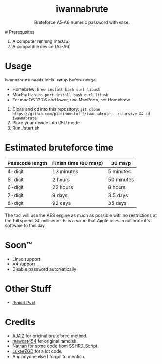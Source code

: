 <h1 align="center">iwannabrute</h1>
<p align="center">
Bruteforce A5-A6 numeric password with ease.
</p>
# Prerequsites

1. A computer running macOS.
2. A compatible device (A5-A6)

# Usage
iwannabrute needs initial setup before usage.
 - Homebrew: `brew install bash curl libusb`
 - MacPorts: `sudo port install bash curl libusb`
 - For macOS 12.7.6 and lower, use MacPorts, not Homebrew.
 
1. Clone and cd into this repository: `git clone https://github.com/platinumstufff/iwannabrute --recursive && cd iwannabrute`
2. Place your device into DFU mode
3. Run ./start.sh

# Estimated bruteforce time

| Passcode length | Finish time (80 ms/p) | 30 ms/p |
| ------------ | ------------ | ------------ |
4-digit |13 minutes |5 minutes
5-digit |2 hours |50 minutes
6-digit |22 hours |8 hours
7-digit |9 days |3.5 days
8-digit |92 days |35 days

The tool will use the AES engine as much as possible with no restrictions at the full speed. 80 milliseconds is a value that Apple uses to calibrate it's software to this day.


# Soon™

- Linux support
- A4 support
- Disable password automatically

# Other Stuff

- [Reddit Post]()

# Credits
- [AJAIZ](https://github.com/AsyJAIZ) for original bruteforce method.
- [mewcat454](https://www.reddit.com/u/meowcat454) for original ramdisk.
- [Nathan](https://github.com/verygenericname) for some code from SSHRD_Script.
- [LukeeZGD](https://github.com/LukeZGD) for a lot code.
- And anyone else I forgot to mention.

